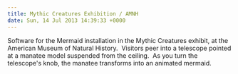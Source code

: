 ```yaml
---
title: Mythic Creatures Exhibition / AMNH
date: Sun, 14 Jul 2013 14:39:33 +0000
---
```

Software for the Mermaid installation in the Mythic Creatures exhibit, at the American Museum of Natural History.  Visitors peer into a telescope pointed at a manatee model suspended from the ceiling.  As you turn the telescope's knob, the manatee transforms into an animated mermaid.